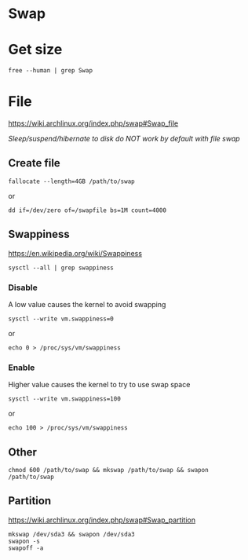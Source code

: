 # Swap

# Get size

    free --human | grep Swap

# File

<https://wiki.archlinux.org/index.php/swap#Swap_file>

_Sleep/suspend/hibernate to disk do NOT work by default with file swap_

## Create file

    fallocate --length=4GB /path/to/swap

or

    dd if=/dev/zero of=/swapfile bs=1M count=4000

## Swappiness

<https://en.wikipedia.org/wiki/Swappiness>

    sysctl --all | grep swappiness

### Disable

A low value causes the kernel to avoid swapping

    sysctl --write vm.swappiness=0

or

    echo 0 > /proc/sys/vm/swappiness

### Enable

Higher value causes the kernel to try to use swap space

    sysctl --write vm.swappiness=100

or

    echo 100 > /proc/sys/vm/swappiness

## Other

    chmod 600 /path/to/swap && mkswap /path/to/swap && swapon /path/to/swap

## Partition

<https://wiki.archlinux.org/index.php/swap#Swap_partition>

    mkswap /dev/sda3 && swapon /dev/sda3
    swapon -s
    swapoff -a
